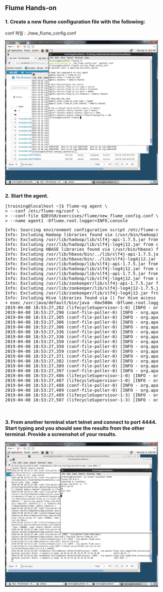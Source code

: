 ## Flume Hands-on

### 1. Create a new flume configuration file with the following:

conf 파일 : ./new_flume_config.conf

![ex_screenshot](./capture_1.JPG)

### 2. Start the agent.

<pre>
[training@localhost ~]$ flume-ng agent \
> --conf /etc/flume-ng/conf \
> --conf-file $DEVSH/exercises/flume/new_flume_config.conf \
> --name agent1 -Dflume.root.logger=INFO,console
</pre>

<pre>
Info: Sourcing environment configuration script /etc/flume-ng/conf/flume-env.sh
Info: Including Hadoop libraries found via (/usr/bin/hadoop) for HDFS access
Info: Excluding /usr/lib/hadoop/lib/slf4j-api-1.7.5.jar from classpath
Info: Excluding /usr/lib/hadoop/lib/slf4j-log4j12.jar from classpath
Info: Including HBASE libraries found via (/usr/bin/hbase) for HBASE access
Info: Excluding /usr/lib/hbase/bin/../lib/slf4j-api-1.7.5.jar from classpath
Info: Excluding /usr/lib/hbase/bin/../lib/slf4j-log4j12.jar from classpath
Info: Excluding /usr/lib/hadoop/lib/slf4j-api-1.7.5.jar from classpath
Info: Excluding /usr/lib/hadoop/lib/slf4j-log4j12.jar from classpath
Info: Excluding /usr/lib/hadoop/lib/slf4j-api-1.7.5.jar from classpath
Info: Excluding /usr/lib/hadoop/lib/slf4j-log4j12.jar from classpath
Info: Excluding /usr/lib/zookeeper/lib/slf4j-api-1.7.5.jar from classpath
Info: Excluding /usr/lib/zookeeper/lib/slf4j-log4j12-1.7.5.jar from classpath
Info: Excluding /usr/lib/zookeeper/lib/slf4j-log4j12.jar from classpath
Info: Including Hive libraries found via () for Hive access
+ exec /usr/java/default/bin/java -Xmx500m -Dflume.root.logger=INFO,console -cp '/etc/flume-ng/conf:/usr/lib/flume-ng/lib/*:/etc/hadoop/conf:/usr/lib/hadoop/lib/activation-1.1.jar:/usr/lib/hadoop/lib/apacheds-i18n-2.0.0-M15.jar:/usr/lib/hadoop/lib/apacheds-kerberos-codec-2.0.0-M15.jar:/usr/lib/hadoop/lib/api-asn1-api-1.0.0-M20.jar:/usr/lib/hadoop/lib/api-util-1.0.0-M20.jar:/usr/lib/hadoop/lib/asm-3.2.jar:/usr/lib/hadoop/lib/avro.jar:/usr/lib/hadoop/lib/aws-java-sdk-core-1.10.6.jar:/usr/lib/hadoop/lib/aws-java-sdk-kms-1.10.6.jar:/usr/lib/hadoop/lib/aws-java-sdk-s3-1.10.6.jar:/usr/lib/hadoop/lib/commons-beanutils-1.7.0.jar:/usr/lib/hadoop/lib/commons-beanutils-core-1.8.0.jar:/usr/lib/hadoop/lib/commons-cli-1.2.jar:/usr/lib/hadoop/lib/commons-codec-1.4.jar:/usr/lib/hadoop/lib/commons-collections-3.2.2.jar:/usr/lib/hadoop/lib/commons-compress-1.4.1.jar:/usr/lib/hadoop/lib/commons-configuration-1.6.jar:/usr/lib/hadoop/lib/commons-digester-1.8.jar:/usr/lib/hadoop/lib/commons-el-1.0.jar:/usr/lib/hadoop/lib/commons-httpclient-3.1.jar:/usr/lib/hadoop/lib/commons-io-2.4.jar:/usr/lib/hadoop/lib/commons-lang-2.6.jar:/usr/lib/hadoop/lib/commons-logging-1.1.3.jar:/usr/lib/hadoop/lib/commons-math3-3.1.1.jar:/usr/lib/hadoop/lib/commons-net-3.1.jar:/usr/lib/hadoop/lib/curator-client-2.7.1.jar:/usr/lib/hadoop/lib/curator-framework-2.7.1.jar:/usr/lib/hadoop/lib/curator-recipes-2.7.1.jar:/usr/lib/hadoop/lib/gson-2.2.4.jar:/usr/lib/hadoop/lib/guava-11.0.2.jar:/usr/lib/hadoop/lib/hamcrest-core-1.3.jar:/usr/lib/hadoop/lib/htrace-core4-4.0.1-incubating.jar:/usr/lib/hadoop/lib/httpclient-4.2.5.jar:/usr/lib/hadoop/lib/httpcore-4.2.5.jar:/usr/lib/hadoop/lib/hue-plugins-3.9.0-cdh5.7.0.jar:/usr/lib/hadoop/lib/jackson-core-asl-1.8.8.jar:/usr/lib/hadoop/lib/jackson-jaxrs-1.8.8.jar:/usr/lib/hadoop/lib/jackson-mapper-asl-1.8.8.jar:/usr/lib/hadoop/lib/jackson-xc-1.8.8.jar:/usr/lib/hadoop/lib/jasper-compiler-5.5.23.jar:/usr/lib/hadoop/lib/jasper-runtime-5.5.23.jar:/usr/lib/hadoop/lib/java-xmlbuilder-0.4.jar:/usr/lib/hadoop/lib/jaxb-api-2.2.2.jar:/usr/lib/hadoop/lib/jaxb-impl-2.2.3-1.jar:/usr/lib/hadoop/lib/jersey-core-1.9.jar:/usr/lib/hadoop/lib/jersey-json-1.9.jar:/usr/lib/hadoop/lib/jersey-server-1.9.jar:/usr/lib/hadoop/lib/jets3t-0.9.0.jar:/usr/lib/hadoop/lib/jettison-1.1.jar:/usr/lib/hadoop/lib/jetty-6.1.26.cloudera.4.jar:/usr/lib/hadoop/lib/jetty-util-6.1.26.cloudera.4.jar:/usr/lib/hadoop/lib/jsch-0.1.42.jar:/usr/lib/hadoop/lib/jsp-api-2.1.jar:/usr/lib/hadoop/lib/jsr305-3.0.0.jar:/usr/lib/hadoop/lib/junit-4.11.jar:/usr/lib/hadoop/lib/log4j-1.2.17.jar:/usr/lib/hadoop/lib/logredactor-1.0.3.jar:/usr/lib/hadoop/lib/mockito-all-1.8.5.jar:/usr/lib/hadoop/lib/native:/usr/lib/hadoop/lib/netty-3.6.2.Final.jar:/usr/lib/hadoop/lib/paranamer-2.3.jar:/usr/lib/hadoop/lib/protobuf-java-2.5.0.jar:/usr/lib/hadoop/lib/servlet-api-2.5.jar:/usr/lib/hadoop/lib/snappy-java-1.0.4.1.jar:/usr/lib/hadoop/lib/stax-api-1.0-2.jar:/usr/lib/hadoop/lib/xmlenc-0.52.jar:/usr/lib/hadoop/lib/xz-1.0.jar:/usr/lib/hadoop/lib/zookeeper.jar:/usr/lib/hadoop/.//bin:/usr/lib/hadoop/.//client:/usr/lib/hadoop/.//client-0.20:/usr/lib/hadoop/.//cloudera:/usr/lib/hadoop/.//etc:/usr/lib/hadoop/.//hadoop-annotations-2.6.0-cdh5.7.0.jar:/usr/lib/hadoop/.//hadoop-annotations.jar:/usr/lib/hadoop/.//hadoop-auth-2.6.0-cdh5.7.0.jar:/usr/lib/hadoop/.//hadoop-auth.jar:/usr/lib/hadoop/.//hadoop-aws-2.6.0-cdh5.7.0.jar:/usr/lib/hadoop/.//hadoop-aws.jar:/usr/lib/hadoop/.//hadoop-common-2.6.0-cdh5.7.0.jar:/usr/lib/hadoop/.//hadoop-common-2.6.0-cdh5.7.0-tests.jar:/usr/lib/hadoop/.//hadoop-common.jar:/usr/lib/hadoop/.//hadoop-common-tests.jar:/usr/lib/hadoop/.//hadoop-nfs-2.6.0-cdh5.7.0.jar:/usr/lib/hadoop/.//hadoop-nfs.jar:/usr/lib/hadoop/.//lib:/usr/lib/hadoop/.//libexec:/usr/lib/hadoop/.//LICENSE.txt:/usr/lib/hadoop/.//NOTICE.txt:/usr/lib/hadoop/.//parquet-avro.jar:/usr/lib/hadoop/.//parquet-cascading.jar:/usr/lib/hadoop/.//parquet-column.jar:/usr/lib/hadoop/.//parquet-common.jar:/usr/lib/hadoop/.//parquet-encoding.jar:/usr/lib/hadoop/.//parquet-format.jar:/usr/lib/hadoop/.//parquet-format-javadoc.jar:/usr/lib/hadoop/.//parquet-format-sources.jar:/usr/lib/hadoop/.//parquet-generator.jar:/usr/lib/hadoop/.//parquet-hadoop-bundle.jar:/usr/lib/hadoop/.//parquet-hadoop.jar:/usr/lib/hadoop/.//parquet-jackson.jar:/usr/lib/hadoop/.//parquet-pig-bundle.jar:/usr/lib/hadoop/.//parquet-pig.jar:/usr/lib/hadoop/.//parquet-protobuf.jar:/usr/lib/hadoop/.//parquet-scala_2.10.jar:/usr/lib/hadoop/.//parquet-scrooge_2.10.jar:/usr/lib/hadoop/.//parquet-test-hadoop2.jar:/usr/lib/hadoop/.//parquet-thrift.jar:/usr/lib/hadoop/.//parquet-tools.jar:/usr/lib/hadoop/.//sbin:/usr/lib/hadoop-hdfs/./:/usr/lib/hadoop-hdfs/lib/asm-3.2.jar:/usr/lib/hadoop-hdfs/lib/commons-cli-1.2.jar:/usr/lib/hadoop-hdfs/lib/commons-codec-1.4.jar:/usr/lib/hadoop-hdfs/lib/commons-daemon-1.0.13.jar:/usr/lib/hadoop-hdfs/lib/commons-el-1.0.jar:/usr/lib/hadoop-hdfs/lib/commons-io-2.4.jar:/usr/lib/hadoop-hdfs/lib/commons-lang-2.6.jar:/usr/lib/hadoop-hdfs/lib/commons-logging-1.1.3.jar:/usr/lib/hadoop-hdfs/lib/guava-11.0.2.jar:/usr/lib/hadoop-hdfs/lib/htrace-core4-4.0.1-incubating.jar:/usr/lib/hadoop-hdfs/lib/jackson-core-asl-1.8.8.jar:/usr/lib/hadoop-hdfs/lib/jackson-mapper-asl-1.8.8.jar:/usr/lib/hadoop-hdfs/lib/jasper-runtime-5.5.23.jar:/usr/lib/hadoop-hdfs/lib/jersey-core-1.9.jar:/usr/lib/hadoop-hdfs/lib/jersey-server-1.9.jar:/usr/lib/hadoop-hdfs/lib/jetty-6.1.26.cloudera.4.jar:/usr/lib/hadoop-hdfs/lib/jetty-util-6.1.26.cloudera.4.jar:/usr/lib/hadoop-hdfs/lib/jsp-api-2.1.jar:/usr/lib/hadoop-hdfs/lib/jsr305-3.0.0.jar:/usr/lib/hadoop-hdfs/lib/leveldbjni-all-1.8.jar:/usr/lib/hadoop-hdfs/lib/log4j-1.2.17.jar:/usr/lib/hadoop-hdfs/lib/netty-3.6.2.Final.jar:/usr/lib/hadoop-hdfs/lib/protobuf-java-2.5.0.jar:/usr/lib/hadoop-hdfs/lib/servlet-api-2.5.jar:/usr/lib/hadoop-hdfs/lib/xercesImpl-2.9.1.jar:/usr/lib/hadoop-hdfs/lib/xml-apis-1.3.04.jar:/usr/lib/hadoop-hdfs/lib/xmlenc-0.52.jar:/usr/lib/hadoop-hdfs/.//bin:/usr/lib/hadoop-hdfs/.//cloudera:/usr/lib/hadoop-hdfs/.//hadoop-hdfs-2.6.0-cdh5.7.0.jar:/usr/lib/hadoop-hdfs/.//hadoop-hdfs-2.6.0-cdh5.7.0-tests.jar:/usr/lib/hadoop-hdfs/.//hadoop-hdfs.jar:/usr/lib/hadoop-hdfs/.//hadoop-hdfs-nfs-2.6.0-cdh5.7.0.jar:/usr/lib/hadoop-hdfs/.//hadoop-hdfs-nfs.jar:/usr/lib/hadoop-hdfs/.//hadoop-hdfs-tests.jar:/usr/lib/hadoop-hdfs/.//lib:/usr/lib/hadoop-hdfs/.//LICENSE.txt:/usr/lib/hadoop-hdfs/.//NOTICE.txt:/usr/lib/hadoop-hdfs/.//sbin:/usr/lib/hadoop-hdfs/.//webapps:/usr/lib/hadoop-yarn/lib/activation-1.1.jar:/usr/lib/hadoop-yarn/lib/aopalliance-1.0.jar:/usr/lib/hadoop-yarn/lib/asm-3.2.jar:/usr/lib/hadoop-yarn/lib/commons-cli-1.2.jar:/usr/lib/hadoop-yarn/lib/commons-codec-1.4.jar:/usr/lib/hadoop-yarn/lib/commons-collections-3.2.2.jar:/usr/lib/hadoop-yarn/lib/commons-compress-1.4.1.jar:/usr/lib/hadoop-yarn/lib/commons-httpclient-3.1.jar:/usr/lib/hadoop-yarn/lib/commons-io-2.4.jar:/usr/lib/hadoop-yarn/lib/commons-lang-2.6.jar:/usr/lib/hadoop-yarn/lib/commons-logging-1.1.3.jar:/usr/lib/hadoop-yarn/lib/guava-11.0.2.jar:/usr/lib/hadoop-yarn/lib/guice-3.0.jar:/usr/lib/hadoop-yarn/lib/guice-servlet-3.0.jar:/usr/lib/hadoop-yarn/lib/jackson-core-asl-1.8.8.jar:/usr/lib/hadoop-yarn/lib/jackson-jaxrs-1.8.8.jar:/usr/lib/hadoop-yarn/lib/jackson-mapper-asl-1.8.8.jar:/usr/lib/hadoop-yarn/lib/jackson-xc-1.8.8.jar:/usr/lib/hadoop-yarn/lib/javax.inject-1.jar:/usr/lib/hadoop-yarn/lib/jaxb-api-2.2.2.jar:/usr/lib/hadoop-yarn/lib/jaxb-impl-2.2.3-1.jar:/usr/lib/hadoop-yarn/lib/jersey-client-1.9.jar:/usr/lib/hadoop-yarn/lib/jersey-core-1.9.jar:/usr/lib/hadoop-yarn/lib/jersey-guice-1.9.jar:/usr/lib/hadoop-yarn/lib/jersey-json-1.9.jar:/usr/lib/hadoop-yarn/lib/jersey-server-1.9.jar:/usr/lib/hadoop-yarn/lib/jettison-1.1.jar:/usr/lib/hadoop-yarn/lib/jetty-6.1.26.cloudera.4.jar:/usr/lib/hadoop-yarn/lib/jetty-util-6.1.26.cloudera.4.jar:/usr/lib/hadoop-yarn/lib/jline-2.11.jar:/usr/lib/hadoop-yarn/lib/jsr305-3.0.0.jar:/usr/lib/hadoop-yarn/lib/leveldbjni-all-1.8.jar:/usr/lib/hadoop-yarn/lib/log4j-1.2.17.jar:/usr/lib/hadoop-yarn/lib/protobuf-java-2.5.0.jar:/usr/lib/hadoop-yarn/lib/servlet-api-2.5.jar:/usr/lib/hadoop-yarn/lib/spark-1.6.0-cdh5.7.0-yarn-shuffle.jar:/usr/lib/hadoop-yarn/lib/spark-yarn-shuffle.jar:/usr/lib/hadoop-yarn/lib/stax-api-1.0-2.jar:/usr/lib/hadoop-yarn/lib/xz-1.0.jar:/usr/lib/hadoop-yarn/lib/zookeeper.jar:/usr/lib/hadoop-yarn/.//bin:/usr/lib/hadoop-yarn/.//cloudera:/usr/lib/hadoop-yarn/.//etc:/usr/lib/hadoop-yarn/.//hadoop-yarn-api-2.6.0-cdh5.7.0.jar:/usr/lib/hadoop-yarn/.//hadoop-yarn-api.jar:/usr/lib/hadoop-yarn/.//hadoop-yarn-applications-distributedshell-2.6.0-cdh5.7.0.jar:/usr/lib/hadoop-yarn/.//hadoop-yarn-applications-distributedshell.jar:/usr/lib/hadoop-yarn/.//hadoop-yarn-applications-unmanaged-am-launcher-2.6.0-cdh5.7.0.jar:/usr/lib/hadoop-yarn/.//hadoop-yarn-applications-unmanaged-am-launcher.jar:/usr/lib/hadoop-yarn/.//hadoop-yarn-client-2.6.0-cdh5.7.0.jar:/usr/lib/hadoop-yarn/.//hadoop-yarn-client.jar:/usr/lib/hadoop-yarn/.//hadoop-yarn-common-2.6.0-cdh5.7.0.jar:/usr/lib/hadoop-yarn/.//hadoop-yarn-common.jar:/usr/lib/hadoop-yarn/.//hadoop-yarn-registry-2.6.0-cdh5.7.0.jar:/usr/lib/hadoop-yarn/.//hadoop-yarn-registry.jar:/usr/lib/hadoop-yarn/.//hadoop-yarn-server-applicationhistoryservice-2.6.0-cdh5.7.0.jar:/usr/lib/hadoop-yarn/.//hadoop-yarn-server-applicationhistoryservice.jar:/usr/lib/hadoop-yarn/.//hadoop-yarn-server-common-2.6.0-cdh5.7.0.jar:/usr/lib/hadoop-yarn/.//hadoop-yarn-server-common.jar:/usr/lib/hadoop-yarn/.//hadoop-yarn-server-nodemanager-2.6.0-cdh5.7.0.jar:/usr/lib/hadoop-yarn/.//hadoop-yarn-server-nodemanager.jar:/usr/lib/hadoop-yarn/.//hadoop-yarn-server-resourcemanager-2.6.0-cdh5.7.0.jar:/usr/lib/hadoop-yarn/.//hadoop-yarn-server-resourcemanager.jar:/usr/lib/hadoop-yarn/.//hadoop-yarn-server-tests-2.6.0-cdh5.7.0.jar:/usr/lib/hadoop-yarn/.//hadoop-yarn-server-tests.jar:/usr/lib/hadoop-yarn/.//hadoop-yarn-server-web-proxy-2.6.0-cdh5.7.0.jar:/usr/lib/hadoop-yarn/.//hadoop-yarn-server-web-proxy.jar:/usr/lib/hadoop-yarn/.//lib:/usr/lib/hadoop-yarn/.//LICENSE.txt:/usr/lib/hadoop-yarn/.//NOTICE.txt:/usr/lib/hadoop-yarn/.//sbin:/usr/lib/hadoop-mapreduce/lib/aopalliance-1.0.jar:/usr/lib/hadoop-mapreduce/lib/asm-3.2.jar:/usr/lib/hadoop-mapreduce/lib/avro.jar:/usr/lib/hadoop-mapreduce/lib/commons-compress-1.4.1.jar:/usr/lib/hadoop-mapreduce/lib/commons-io-2.4.jar:/usr/lib/hadoop-mapreduce/lib/guice-3.0.jar:/usr/lib/hadoop-mapreduce/lib/guice-servlet-3.0.jar:/usr/lib/hadoop-mapreduce/lib/hamcrest-core-1.3.jar:/usr/lib/hadoop-mapreduce/lib/jackson-core-asl-1.8.8.jar:/usr/lib/hadoop-mapreduce/lib/jackson-mapper-asl-1.8.8.jar:/usr/lib/hadoop-mapreduce/lib/javax.inject-1.jar:/usr/lib/hadoop-mapreduce/lib/jersey-core-1.9.jar:/usr/lib/hadoop-mapreduce/lib/jersey-guice-1.9.jar:/usr/lib/hadoop-mapreduce/lib/jersey-server-1.9.jar:/usr/lib/hadoop-mapreduce/lib/junit-4.11.jar:/usr/lib/hadoop-mapreduce/lib/leveldbjni-all-1.8.jar:/usr/lib/hadoop-mapreduce/lib/log4j-1.2.17.jar:/usr/lib/hadoop-mapreduce/lib/netty-3.6.2.Final.jar:/usr/lib/hadoop-mapreduce/lib/paranamer-2.3.jar:/usr/lib/hadoop-mapreduce/lib/protobuf-java-2.5.0.jar:/usr/lib/hadoop-mapreduce/lib/snappy-java-1.0.4.1.jar:/usr/lib/hadoop-mapreduce/lib/xz-1.0.jar:/usr/lib/hadoop-mapreduce/.//activation-1.1.jar:/usr/lib/hadoop-mapreduce/.//apacheds-i18n-2.0.0-M15.jar:/usr/lib/hadoop-mapreduce/.//apacheds-kerberos-codec-2.0.0-M15.jar:/usr/lib/hadoop-mapreduce/.//api-asn1-api-1.0.0-M20.jar:/usr/lib/hadoop-mapreduce/.//api-util-1.0.0-M20.jar:/usr/lib/hadoop-mapreduce/.//asm-3.2.jar:/usr/lib/hadoop-mapreduce/.//avro.jar:/usr/lib/hadoop-mapreduce/.//bin:/usr/lib/hadoop-mapreduce/.//cloudera:/usr/lib/hadoop-mapreduce/.//commons-beanutils-1.7.0.jar:/usr/lib/hadoop-mapreduce/.//commons-beanutils-core-1.8.0.jar:/usr/lib/hadoop-mapreduce/.//commons-cli-1.2.jar:/usr/lib/hadoop-mapreduce/.//commons-codec-1.4.jar:/usr/lib/hadoop-mapreduce/.//commons-collections-3.2.2.jar:/usr/lib/hadoop-mapreduce/.//commons-compress-1.4.1.jar:/usr/lib/hadoop-mapreduce/.//commons-configuration-1.6.jar:/usr/lib/hadoop-mapreduce/.//commons-digester-1.8.jar:/usr/lib/hadoop-mapreduce/.//commons-el-1.0.jar:/usr/lib/hadoop-mapreduce/.//commons-httpclient-3.1.jar:/usr/lib/hadoop-mapreduce/.//commons-io-2.4.jar:/usr/lib/hadoop-mapreduce/.//commons-lang-2.6.jar:/usr/lib/hadoop-mapreduce/.//commons-logging-1.1.3.jar:/usr/lib/hadoop-mapreduce/.//commons-math3-3.1.1.jar:/usr/lib/hadoop-mapreduce/.//commons-net-3.1.jar:/usr/lib/hadoop-mapreduce/.//curator-client-2.7.1.jar:/usr/lib/hadoop-mapreduce/.//curator-framework-2.7.1.jar:/usr/lib/hadoop-mapreduce/.//curator-recipes-2.7.1.jar:/usr/lib/hadoop-mapreduce/.//gson-2.2.4.jar:/usr/lib/hadoop-mapreduce/.//guava-11.0.2.jar:/usr/lib/hadoop-mapreduce/.//hadoop-ant-2.6.0-cdh5.7.0.jar:/usr/lib/hadoop-mapreduce/.//hadoop-ant.jar:/usr/lib/hadoop-mapreduce/.//hadoop-archive-logs-2.6.0-cdh5.7.0.jar:/usr/lib/hadoop-mapreduce/.//hadoop-archive-logs.jar:/usr/lib/hadoop-mapreduce/.//hadoop-archives-2.6.0-cdh5.7.0.jar:/usr/lib/hadoop-mapreduce/.//hadoop-archives.jar:/usr/lib/hadoop-mapreduce/.//hadoop-auth-2.6.0-cdh5.7.0.jar:/usr/lib/hadoop-mapreduce/.//hadoop-auth.jar:/usr/lib/hadoop-mapreduce/.//hadoop-azure-2.6.0-cdh5.7.0.jar:/usr/lib/hadoop-mapreduce/.//hadoop-azure.jar:/usr/lib/hadoop-mapreduce/.//hadoop-datajoin-2.6.0-cdh5.7.0.jar:/usr/lib/hadoop-mapreduce/.//hadoop-datajoin.jar:/usr/lib/hadoop-mapreduce/.//hadoop-distcp-2.6.0-cdh5.7.0.jar:/usr/lib/hadoop-mapreduce/.//hadoop-distcp.jar:/usr/lib/hadoop-mapreduce/.//hadoop-extras-2.6.0-cdh5.7.0.jar:/usr/lib/hadoop-mapreduce/.//hadoop-extras.jar:/usr/lib/hadoop-mapreduce/.//hadoop-gridmix-2.6.0-cdh5.7.0.jar:/usr/lib/hadoop-mapreduce/.//hadoop-gridmix.jar:/usr/lib/hadoop-mapreduce/.//hadoop-mapreduce-client-app-2.6.0-cdh5.7.0.jar:/usr/lib/hadoop-mapreduce/.//hadoop-mapreduce-client-app.jar:/usr/lib/hadoop-mapreduce/.//hadoop-mapreduce-client-common-2.6.0-cdh5.7.0.jar:/usr/lib/hadoop-mapreduce/.//hadoop-mapreduce-client-common.jar:/usr/lib/hadoop-mapreduce/.//hadoop-mapreduce-client-core-2.6.0-cdh5.7.0.jar:/usr/lib/hadoop-mapreduce/.//hadoop-mapreduce-client-core.jar:/usr/lib/hadoop-mapreduce/.//hadoop-mapreduce-client-hs-2.6.0-cdh5.7.0.jar:/usr/lib/hadoop-mapreduce/.//hadoop-mapreduce-client-hs.jar:/usr/lib/hadoop-mapreduce/.//hadoop-mapreduce-client-hs-plugins-2.6.0-cdh5.7.0.jar:/usr/lib/hadoop-mapreduce/.//hadoop-mapreduce-client-hs-plugins.jar:/usr/lib/hadoop-mapreduce/.//hadoop-mapreduce-client-jobclient-2.6.0-cdh5.7.0.jar:/usr/lib/hadoop-mapreduce/.//hadoop-mapreduce-client-jobclient-2.6.0-cdh5.7.0-tests.jar:/usr/lib/hadoop-mapreduce/.//hadoop-mapreduce-client-jobclient.jar:/usr/lib/hadoop-mapreduce/.//hadoop-mapreduce-client-jobclient-tests.jar:/usr/lib/hadoop-mapreduce/.//hadoop-mapreduce-client-nativetask-2.6.0-cdh5.7.0.jar:/usr/lib/hadoop-mapreduce/.//hadoop-mapreduce-client-nativetask.jar:/usr/lib/hadoop-mapreduce/.//hadoop-mapreduce-client-shuffle-2.6.0-cdh5.7.0.jar:/usr/lib/hadoop-mapreduce/.//hadoop-mapreduce-client-shuffle.jar:/usr/lib/hadoop-mapreduce/.//hadoop-mapreduce-examples-2.6.0-cdh5.7.0.jar:/usr/lib/hadoop-mapreduce/.//hadoop-mapreduce-examples.jar:/usr/lib/hadoop-mapreduce/.//hadoop-openstack-2.6.0-cdh5.7.0.jar:/usr/lib/hadoop-mapreduce/.//hadoop-openstack.jar:/usr/lib/hadoop-mapreduce/.//hadoop-rumen-2.6.0-cdh5.7.0.jar:/usr/lib/hadoop-mapreduce/.//hadoop-rumen.jar:/usr/lib/hadoop-mapreduce/.//hadoop-sls-2.6.0-cdh5.7.0.jar:/usr/lib/hadoop-mapreduce/.//hadoop-sls.jar:/usr/lib/hadoop-mapreduce/.//hadoop-streaming-2.6.0-cdh5.7.0.jar:/usr/lib/hadoop-mapreduce/.//hadoop-streaming.jar:/usr/lib/hadoop-mapreduce/.//hamcrest-core-1.3.jar:/usr/lib/hadoop-mapreduce/.//htrace-core4-4.0.1-incubating.jar:/usr/lib/hadoop-mapreduce/.//httpclient-4.2.5.jar:/usr/lib/hadoop-mapreduce/.//httpcore-4.2.5.jar:/usr/lib/hadoop-mapreduce/.//jackson-annotations-2.2.3.jar:/usr/lib/hadoop-mapreduce/.//jackson-core-2.2.3.jar:/usr/lib/hadoop-mapreduce/.//jackson-core-asl-1.8.8.jar:/usr/lib/hadoop-mapreduce/.//jackson-databind-2.2.3.jar:/usr/lib/hadoop-mapreduce/.//jackson-jaxrs-1.8.8.jar:/usr/lib/hadoop-mapreduce/.//jackson-mapper-asl-1.8.8.jar:/usr/lib/hadoop-mapreduce/.//jackson-xc-1.8.8.jar:/usr/lib/hadoop-mapreduce/.//jasper-compiler-5.5.23.jar:/usr/lib/hadoop-mapreduce/.//jasper-runtime-5.5.23.jar:/usr/lib/hadoop-mapreduce/.//java-xmlbuilder-0.4.jar:/usr/lib/hadoop-mapreduce/.//jaxb-api-2.2.2.jar:/usr/lib/hadoop-mapreduce/.//jaxb-impl-2.2.3-1.jar:/usr/lib/hadoop-mapreduce/.//jersey-core-1.9.jar:/usr/lib/hadoop-mapreduce/.//jersey-json-1.9.jar:/usr/lib/hadoop-mapreduce/.//jersey-server-1.9.jar:/usr/lib/hadoop-mapreduce/.//jets3t-0.9.0.jar:/usr/lib/hadoop-mapreduce/.//jettison-1.1.jar:/usr/lib/hadoop-mapreduce/.//jetty-6.1.26.cloudera.4.jar:/usr/lib/hadoop-mapreduce/.//jetty-util-6.1.26.cloudera.4.jar:/usr/lib/hadoop-mapreduce/.//jsch-0.1.42.jar:/usr/lib/hadoop-mapreduce/.//jsp-api-2.1.jar:/usr/lib/hadoop-mapreduce/.//jsr305-3.0.0.jar:/usr/lib/hadoop-mapreduce/.//junit-4.11.jar:/usr/lib/hadoop-mapreduce/.//lib:/usr/lib/hadoop-mapreduce/.//LICENSE.txt:/usr/lib/hadoop-mapreduce/.//log4j-1.2.17.jar:/usr/lib/hadoop-mapreduce/.//logs:/usr/lib/hadoop-mapreduce/.//metrics-core-3.0.2.jar:/usr/lib/hadoop-mapreduce/.//microsoft-windowsazure-storage-sdk-0.6.0.jar:/usr/lib/hadoop-mapreduce/.//mockito-all-1.8.5.jar:/usr/lib/hadoop-mapreduce/.//NOTICE.txt:/usr/lib/hadoop-mapreduce/.//paranamer-2.3.jar:/usr/lib/hadoop-mapreduce/.//protobuf-java-2.5.0.jar:/usr/lib/hadoop-mapreduce/.//sbin:/usr/lib/hadoop-mapreduce/.//servlet-api-2.5.jar:/usr/lib/hadoop-mapreduce/.//snappy-java-1.0.4.1.jar:/usr/lib/hadoop-mapreduce/.//stax-api-1.0-2.jar:/usr/lib/hadoop-mapreduce/.//xmlenc-0.52.jar:/usr/lib/hadoop-mapreduce/.//xz-1.0.jar:/usr/lib/hadoop-mapreduce/.//zookeeper.jar:/usr/lib/hbase/bin/../conf:/usr/java/default/lib/tools.jar:/usr/lib/hbase/bin/..:/usr/lib/hbase/bin/../lib/activation-1.1.jar:/usr/lib/hbase/bin/../lib/antisamy-1.4.3.jar:/usr/lib/hbase/bin/../lib/apacheds-i18n-2.0.0-M15.jar:/usr/lib/hbase/bin/../lib/apacheds-kerberos-codec-2.0.0-M15.jar:/usr/lib/hbase/bin/../lib/api-asn1-api-1.0.0-M20.jar:/usr/lib/hbase/bin/../lib/api-util-1.0.0-M20.jar:/usr/lib/hbase/bin/../lib/asm-3.2.jar:/usr/lib/hbase/bin/../lib/avro.jar:/usr/lib/hbase/bin/../lib/aws-java-sdk-core-1.10.6.jar:/usr/lib/hbase/bin/../lib/aws-java-sdk-kms-1.10.6.jar:/usr/lib/hbase/bin/../lib/aws-java-sdk-s3-1.10.6.jar:/usr/lib/hbase/bin/../lib/batik-css-1.7.jar:/usr/lib/hbase/bin/../lib/batik-ext-1.7.jar:/usr/lib/hbase/bin/../lib/batik-util-1.7.jar:/usr/lib/hbase/bin/../lib/bsh-core-2.0b4.jar:/usr/lib/hbase/bin/../lib/commons-beanutils-1.7.0.jar:/usr/lib/hbase/bin/../lib/commons-beanutils-core-1.7.0.jar:/usr/lib/hbase/bin/../lib/commons-cli-1.2.jar:/usr/lib/hbase/bin/../lib/commons-codec-1.9.jar:/usr/lib/hbase/bin/../lib/commons-collections-3.2.2.jar:/usr/lib/hbase/bin/../lib/commons-compress-1.4.1.jar:/usr/lib/hbase/bin/../lib/commons-configuration-1.6.jar:/usr/lib/hbase/bin/../lib/commons-daemon-1.0.3.jar:/usr/lib/hbase/bin/../lib/commons-digester-1.8.jar:/usr/lib/hbase/bin/../lib/commons-el-1.0.jar:/usr/lib/hbase/bin/../lib/commons-fileupload-1.2.jar:/usr/lib/hbase/bin/../lib/commons-httpclient-3.1.jar:/usr/lib/hbase/bin/../lib/commons-io-2.4.jar:/usr/lib/hbase/bin/../lib/commons-lang-2.6.jar:/usr/lib/hbase/bin/../lib/commons-logging-1.2.jar:/usr/lib/hbase/bin/../lib/commons-math-2.1.jar:/usr/lib/hbase/bin/../lib/commons-math3-3.1.1.jar:/usr/lib/hbase/bin/../lib/commons-net-3.1.jar:/usr/lib/hbase/bin/../lib/core-3.1.1.jar:/usr/lib/hbase/bin/../lib/curator-client-2.7.1.jar:/usr/lib/hbase/bin/../lib/curator-framework-2.7.1.jar:/usr/lib/hbase/bin/../lib/curator-recipes-2.7.1.jar:/usr/lib/hbase/bin/../lib/disruptor-3.3.0.jar:/usr/lib/hbase/bin/../lib/esapi-2.1.0.jar:/usr/lib/hbase/bin/../lib/findbugs-annotations-1.3.9-1.jar:/usr/lib/hbase/bin/../lib/gson-2.2.4.jar:/usr/lib/hbase/bin/../lib/guava-12.0.1.jar:/usr/lib/hbase/bin/../lib/hamcrest-core-1.3.jar:/usr/lib/hbase/bin/../lib/hbase-annotations-1.2.0-cdh5.7.0.jar:/usr/lib/hbase/bin/../lib/hbase-annotations-1.2.0-cdh5.7.0-tests.jar:/usr/lib/hbase/bin/../lib/hbase-client-1.2.0-cdh5.7.0.jar:/usr/lib/hbase/bin/../lib/hbase-common-1.2.0-cdh5.7.0.jar:/usr/lib/hbase/bin/../lib/hbase-common-1.2.0-cdh5.7.0-tests.jar:/usr/lib/hbase/bin/../lib/hbase-examples-1.2.0-cdh5.7.0.jar:/usr/lib/hbase/bin/../lib/hbase-external-blockcache-1.2.0-cdh5.7.0.jar:/usr/lib/hbase/bin/../lib/hbase-hadoop2-compat-1.2.0-cdh5.7.0.jar:/usr/lib/hbase/bin/../lib/hbase-hadoop2-compat-1.2.0-cdh5.7.0-tests.jar:/usr/lib/hbase/bin/../lib/hbase-hadoop-compat-1.2.0-cdh5.7.0.jar:/usr/lib/hbase/bin/../lib/hbase-hadoop-compat-1.2.0-cdh5.7.0-tests.jar:/usr/lib/hbase/bin/../lib/hbase-it-1.2.0-cdh5.7.0.jar:/usr/lib/hbase/bin/../lib/hbase-it-1.2.0-cdh5.7.0-tests.jar:/usr/lib/hbase/bin/../lib/hbase-prefix-tree-1.2.0-cdh5.7.0.jar:/usr/lib/hbase/bin/../lib/hbase-procedure-1.2.0-cdh5.7.0.jar:/usr/lib/hbase/bin/../lib/hbase-protocol-1.2.0-cdh5.7.0.jar:/usr/lib/hbase/bin/../lib/hbase-resource-bundle-1.2.0-cdh5.7.0.jar:/usr/lib/hbase/bin/../lib/hbase-rest-1.2.0-cdh5.7.0.jar:/usr/lib/hbase/bin/../lib/hbase-server-1.2.0-cdh5.7.0.jar:/usr/lib/hbase/bin/../lib/hbase-server-1.2.0-cdh5.7.0-tests.jar:/usr/lib/hbase/bin/../lib/hbase-shell-1.2.0-cdh5.7.0.jar:/usr/lib/hbase/bin/../lib/hbase-spark-1.2.0-cdh5.7.0.jar:/usr/lib/hbase/bin/../lib/hbase-thrift-1.2.0-cdh5.7.0.jar:/usr/lib/hbase/bin/../lib/high-scale-lib-1.1.1.jar:/usr/lib/hbase/bin/../lib/hsqldb-1.8.0.10.jar:/usr/lib/hbase/bin/../lib/htrace-core-3.2.0-incubating.jar:/usr/lib/hbase/bin/../lib/htrace-core4-4.0.1-incubating.jar:/usr/lib/hbase/bin/../lib/htrace-core.jar:/usr/lib/hbase/bin/../lib/httpclient-4.2.5.jar:/usr/lib/hbase/bin/../lib/httpcore-4.2.5.jar:/usr/lib/hbase/bin/../lib/jackson-annotations-2.2.3.jar:/usr/lib/hbase/bin/../lib/jackson-core-2.2.3.jar:/usr/lib/hbase/bin/../lib/jackson-core-asl-1.8.8.jar:/usr/lib/hbase/bin/../lib/jackson-databind-2.2.3.jar:/usr/lib/hbase/bin/../lib/jackson-jaxrs-1.8.8.jar:/usr/lib/hbase/bin/../lib/jackson-mapper-asl-1.8.8.jar:/usr/lib/hbase/bin/../lib/jackson-xc-1.8.8.jar:/usr/lib/hbase/bin/../lib/jamon-runtime-2.4.1.jar:/usr/lib/hbase/bin/../lib/jasper-compiler-5.5.23.jar:/usr/lib/hbase/bin/../lib/jasper-runtime-5.5.23.jar:/usr/lib/hbase/bin/../lib/java-xmlbuilder-0.4.jar:/usr/lib/hbase/bin/../lib/jaxb-api-2.1.jar:/usr/lib/hbase/bin/../lib/jaxb-impl-2.2.3-1.jar:/usr/lib/hbase/bin/../lib/jcodings-1.0.8.jar:/usr/lib/hbase/bin/../lib/jersey-client-1.9.jar:/usr/lib/hbase/bin/../lib/jersey-core-1.9.jar:/usr/lib/hbase/bin/../lib/jersey-json-1.9.jar:/usr/lib/hbase/bin/../lib/jersey-server-1.9.jar:/usr/lib/hbase/bin/../lib/jets3t-0.9.0.jar:/usr/lib/hbase/bin/../lib/jettison-1.3.3.jar:/usr/lib/hbase/bin/../lib/jetty-6.1.26.cloudera.4.jar:/usr/lib/hbase/bin/../lib/jetty-sslengine-6.1.26.cloudera.4.jar:/usr/lib/hbase/bin/../lib/jetty-util-6.1.26.cloudera.4.jar:/usr/lib/hbase/bin/../lib/joni-2.1.2.jar:/usr/lib/hbase/bin/../lib/jruby-cloudera-1.0.0.jar:/usr/lib/hbase/bin/../lib/jsch-0.1.42.jar:/usr/lib/hbase/bin/../lib/jsp-2.1-6.1.14.jar:/usr/lib/hbase/bin/../lib/jsp-api-2.1-6.1.14.jar:/usr/lib/hbase/bin/../lib/jsp-api-2.1.jar:/usr/lib/hbase/bin/../lib/jsr305-1.3.9.jar:/usr/lib/hbase/bin/../lib/junit-4.12.jar:/usr/lib/hbase/bin/../lib/leveldbjni-all-1.8.jar:/usr/lib/hbase/bin/../lib/libthrift-0.9.3.jar:/usr/lib/hbase/bin/../lib/log4j-1.2.17.jar:/usr/lib/hbase/bin/../lib/metrics-core-2.2.0.jar:/usr/lib/hbase/bin/../lib/nekohtml-1.9.12.jar:/usr/lib/hbase/bin/../lib/netty-all-4.0.23.Final.jar:/usr/lib/hbase/bin/../lib/paranamer-2.3.jar:/usr/lib/hbase/bin/../lib/protobuf-java-2.5.0.jar:/usr/lib/hbase/bin/../lib/servlet-api-2.5-6.1.14.jar:/usr/lib/hbase/bin/../lib/servlet-api-2.5.jar:/usr/lib/hbase/bin/../lib/snappy-java-1.0.4.1.jar:/usr/lib/hbase/bin/../lib/spymemcached-2.11.6.jar:/usr/lib/hbase/bin/../lib/xalan-2.7.0.jar:/usr/lib/hbase/bin/../lib/xercesImpl-2.9.1.jar:/usr/lib/hbase/bin/../lib/xml-apis-1.3.03.jar:/usr/lib/hbase/bin/../lib/xml-apis-ext-1.3.04.jar:/usr/lib/hbase/bin/../lib/xmlenc-0.52.jar:/usr/lib/hbase/bin/../lib/xom-1.2.5.jar:/usr/lib/hbase/bin/../lib/xz-1.0.jar:/usr/lib/hbase/bin/../lib/zookeeper.jar:/etc/hadoop/conf:/usr/lib/hadoop/lib/activation-1.1.jar:/usr/lib/hadoop/lib/apacheds-i18n-2.0.0-M15.jar:/usr/lib/hadoop/lib/apacheds-kerberos-codec-2.0.0-M15.jar:/usr/lib/hadoop/lib/api-asn1-api-1.0.0-M20.jar:/usr/lib/hadoop/lib/api-util-1.0.0-M20.jar:/usr/lib/hadoop/lib/asm-3.2.jar:/usr/lib/hadoop/lib/avro.jar:/usr/lib/hadoop/lib/aws-java-sdk-core-1.10.6.jar:/usr/lib/hadoop/lib/aws-java-sdk-kms-1.10.6.jar:/usr/lib/hadoop/lib/aws-java-sdk-s3-1.10.6.jar:/usr/lib/hadoop/lib/commons-beanutils-1.7.0.jar:/usr/lib/hadoop/lib/commons-beanutils-core-1.8.0.jar:/usr/lib/hadoop/lib/commons-cli-1.2.jar:/usr/lib/hadoop/lib/commons-codec-1.4.jar:/usr/lib/hadoop/lib/commons-collections-3.2.2.jar:/usr/lib/hadoop/lib/commons-compress-1.4.1.jar:/usr/lib/hadoop/lib/commons-configuration-1.6.jar:/usr/lib/hadoop/lib/commons-digester-1.8.jar:/usr/lib/hadoop/lib/commons-el-1.0.jar:/usr/lib/hadoop/lib/commons-httpclient-3.1.jar:/usr/lib/hadoop/lib/commons-io-2.4.jar:/usr/lib/hadoop/lib/commons-lang-2.6.jar:/usr/lib/hadoop/lib/commons-logging-1.1.3.jar:/usr/lib/hadoop/lib/commons-math3-3.1.1.jar:/usr/lib/hadoop/lib/commons-net-3.1.jar:/usr/lib/hadoop/lib/curator-client-2.7.1.jar:/usr/lib/hadoop/lib/curator-framework-2.7.1.jar:/usr/lib/hadoop/lib/curator-recipes-2.7.1.jar:/usr/lib/hadoop/lib/gson-2.2.4.jar:/usr/lib/hadoop/lib/guava-11.0.2.jar:/usr/lib/hadoop/lib/hamcrest-core-1.3.jar:/usr/lib/hadoop/lib/htrace-core4-4.0.1-incubating.jar:/usr/lib/hadoop/lib/httpclient-4.2.5.jar:/usr/lib/hadoop/lib/httpcore-4.2.5.jar:/usr/lib/hadoop/lib/hue-plugins-3.9.0-cdh5.7.0.jar:/usr/lib/hadoop/lib/jackson-core-asl-1.8.8.jar:/usr/lib/hadoop/lib/jackson-jaxrs-1.8.8.jar:/usr/lib/hadoop/lib/jackson-mapper-asl-1.8.8.jar:/usr/lib/hadoop/lib/jackson-xc-1.8.8.jar:/usr/lib/hadoop/lib/jasper-compiler-5.5.23.jar:/usr/lib/hadoop/lib/jasper-runtime-5.5.23.jar:/usr/lib/hadoop/lib/java-xmlbuilder-0.4.jar:/usr/lib/hadoop/lib/jaxb-api-2.2.2.jar:/usr/lib/hadoop/lib/jaxb-impl-2.2.3-1.jar:/usr/lib/hadoop/lib/jersey-core-1.9.jar:/usr/lib/hadoop/lib/jersey-json-1.9.jar:/usr/lib/hadoop/lib/jersey-server-1.9.jar:/usr/lib/hadoop/lib/jets3t-0.9.0.jar:/usr/lib/hadoop/lib/jettison-1.1.jar:/usr/lib/hadoop/lib/jetty-6.1.26.cloudera.4.jar:/usr/lib/hadoop/lib/jetty-util-6.1.26.cloudera.4.jar:/usr/lib/hadoop/lib/jsch-0.1.42.jar:/usr/lib/hadoop/lib/jsp-api-2.1.jar:/usr/lib/hadoop/lib/jsr305-3.0.0.jar:/usr/lib/hadoop/lib/junit-4.11.jar:/usr/lib/hadoop/lib/log4j-1.2.17.jar:/usr/lib/hadoop/lib/logredactor-1.0.3.jar:/usr/lib/hadoop/lib/mockito-all-1.8.5.jar:/usr/lib/hadoop/lib/native:/usr/lib/hadoop/lib/netty-3.6.2.Final.jar:/usr/lib/hadoop/lib/paranamer-2.3.jar:/usr/lib/hadoop/lib/protobuf-java-2.5.0.jar:/usr/lib/hadoop/lib/servlet-api-2.5.jar:/usr/lib/hadoop/lib/snappy-java-1.0.4.1.jar:/usr/lib/hadoop/lib/stax-api-1.0-2.jar:/usr/lib/hadoop/lib/xmlenc-0.52.jar:/usr/lib/hadoop/lib/xz-1.0.jar:/usr/lib/hadoop/lib/zookeeper.jar:/usr/lib/hadoop/.//bin:/usr/lib/hadoop/.//client:/usr/lib/hadoop/.//client-0.20:/usr/lib/hadoop/.//cloudera:/usr/lib/hadoop/.//etc:/usr/lib/hadoop/.//hadoop-annotations-2.6.0-cdh5.7.0.jar:/usr/lib/hadoop/.//hadoop-annotations.jar:/usr/lib/hadoop/.//hadoop-auth-2.6.0-cdh5.7.0.jar:/usr/lib/hadoop/.//hadoop-auth.jar:/usr/lib/hadoop/.//hadoop-aws-2.6.0-cdh5.7.0.jar:/usr/lib/hadoop/.//hadoop-aws.jar:/usr/lib/hadoop/.//hadoop-common-2.6.0-cdh5.7.0.jar:/usr/lib/hadoop/.//hadoop-common-2.6.0-cdh5.7.0-tests.jar:/usr/lib/hadoop/.//hadoop-common.jar:/usr/lib/hadoop/.//hadoop-common-tests.jar:/usr/lib/hadoop/.//hadoop-nfs-2.6.0-cdh5.7.0.jar:/usr/lib/hadoop/.//hadoop-nfs.jar:/usr/lib/hadoop/.//lib:/usr/lib/hadoop/.//libexec:/usr/lib/hadoop/.//LICENSE.txt:/usr/lib/hadoop/.//NOTICE.txt:/usr/lib/hadoop/.//parquet-avro.jar:/usr/lib/hadoop/.//parquet-cascading.jar:/usr/lib/hadoop/.//parquet-column.jar:/usr/lib/hadoop/.//parquet-common.jar:/usr/lib/hadoop/.//parquet-encoding.jar:/usr/lib/hadoop/.//parquet-format.jar:/usr/lib/hadoop/.//parquet-format-javadoc.jar:/usr/lib/hadoop/.//parquet-format-sources.jar:/usr/lib/hadoop/.//parquet-generator.jar:/usr/lib/hadoop/.//parquet-hadoop-bundle.jar:/usr/lib/hadoop/.//parquet-hadoop.jar:/usr/lib/hadoop/.//parquet-jackson.jar:/usr/lib/hadoop/.//parquet-pig-bundle.jar:/usr/lib/hadoop/.//parquet-pig.jar:/usr/lib/hadoop/.//parquet-protobuf.jar:/usr/lib/hadoop/.//parquet-scala_2.10.jar:/usr/lib/hadoop/.//parquet-scrooge_2.10.jar:/usr/lib/hadoop/.//parquet-test-hadoop2.jar:/usr/lib/hadoop/.//parquet-thrift.jar:/usr/lib/hadoop/.//parquet-tools.jar:/usr/lib/hadoop/.//sbin:/usr/lib/hadoop-hdfs/./:/usr/lib/hadoop-hdfs/lib/asm-3.2.jar:/usr/lib/hadoop-hdfs/lib/commons-cli-1.2.jar:/usr/lib/hadoop-hdfs/lib/commons-codec-1.4.jar:/usr/lib/hadoop-hdfs/lib/commons-daemon-1.0.13.jar:/usr/lib/hadoop-hdfs/lib/commons-el-1.0.jar:/usr/lib/hadoop-hdfs/lib/commons-io-2.4.jar:/usr/lib/hadoop-hdfs/lib/commons-lang-2.6.jar:/usr/lib/hadoop-hdfs/lib/commons-logging-1.1.3.jar:/usr/lib/hadoop-hdfs/lib/guava-11.0.2.jar:/usr/lib/hadoop-hdfs/lib/htrace-core4-4.0.1-incubating.jar:/usr/lib/hadoop-hdfs/lib/jackson-core-asl-1.8.8.jar:/usr/lib/hadoop-hdfs/lib/jackson-mapper-asl-1.8.8.jar:/usr/lib/hadoop-hdfs/lib/jasper-runtime-5.5.23.jar:/usr/lib/hadoop-hdfs/lib/jersey-core-1.9.jar:/usr/lib/hadoop-hdfs/lib/jersey-server-1.9.jar:/usr/lib/hadoop-hdfs/lib/jetty-6.1.26.cloudera.4.jar:/usr/lib/hadoop-hdfs/lib/jetty-util-6.1.26.cloudera.4.jar:/usr/lib/hadoop-hdfs/lib/jsp-api-2.1.jar:/usr/lib/hadoop-hdfs/lib/jsr305-3.0.0.jar:/usr/lib/hadoop-hdfs/lib/leveldbjni-all-1.8.jar:/usr/lib/hadoop-hdfs/lib/log4j-1.2.17.jar:/usr/lib/hadoop-hdfs/lib/netty-3.6.2.Final.jar:/usr/lib/hadoop-hdfs/lib/protobuf-java-2.5.0.jar:/usr/lib/hadoop-hdfs/lib/servlet-api-2.5.jar:/usr/lib/hadoop-hdfs/lib/xercesImpl-2.9.1.jar:/usr/lib/hadoop-hdfs/lib/xml-apis-1.3.04.jar:/usr/lib/hadoop-hdfs/lib/xmlenc-0.52.jar:/usr/lib/hadoop-hdfs/.//bin:/usr/lib/hadoop-hdfs/.//cloudera:/usr/lib/hadoop-hdfs/.//hadoop-hdfs-2.6.0-cdh5.7.0.jar:/usr/lib/hadoop-hdfs/.//hadoop-hdfs-2.6.0-cdh5.7.0-tests.jar:/usr/lib/hadoop-hdfs/.//hadoop-hdfs.jar:/usr/lib/hadoop-hdfs/.//hadoop-hdfs-nfs-2.6.0-cdh5.7.0.jar:/usr/lib/hadoop-hdfs/.//hadoop-hdfs-nfs.jar:/usr/lib/hadoop-hdfs/.//hadoop-hdfs-tests.jar:/usr/lib/hadoop-hdfs/.//lib:/usr/lib/hadoop-hdfs/.//LICENSE.txt:/usr/lib/hadoop-hdfs/.//NOTICE.txt:/usr/lib/hadoop-hdfs/.//sbin:/usr/lib/hadoop-hdfs/.//webapps:/usr/lib/hadoop-yarn/lib/activation-1.1.jar:/usr/lib/hadoop-yarn/lib/aopalliance-1.0.jar:/usr/lib/hadoop-yarn/lib/asm-3.2.jar:/usr/lib/hadoop-yarn/lib/commons-cli-1.2.jar:/usr/lib/hadoop-yarn/lib/commons-codec-1.4.jar:/usr/lib/hadoop-yarn/lib/commons-collections-3.2.2.jar:/usr/lib/hadoop-yarn/lib/commons-compress-1.4.1.jar:/usr/lib/hadoop-yarn/lib/commons-httpclient-3.1.jar:/usr/lib/hadoop-yarn/lib/commons-io-2.4.jar:/usr/lib/hadoop-yarn/lib/commons-lang-2.6.jar:/usr/lib/hadoop-yarn/lib/commons-logging-1.1.3.jar:/usr/lib/hadoop-yarn/lib/guava-11.0.2.jar:/usr/lib/hadoop-yarn/lib/guice-3.0.jar:/usr/lib/hadoop-yarn/lib/guice-servlet-3.0.jar:/usr/lib/hadoop-yarn/lib/jackson-core-asl-1.8.8.jar:/usr/lib/hadoop-yarn/lib/jackson-jaxrs-1.8.8.jar:/usr/lib/hadoop-yarn/lib/jackson-mapper-asl-1.8.8.jar:/usr/lib/hadoop-yarn/lib/jackson-xc-1.8.8.jar:/usr/lib/hadoop-yarn/lib/javax.inject-1.jar:/usr/lib/hadoop-yarn/lib/jaxb-api-2.2.2.jar:/usr/lib/hadoop-yarn/lib/jaxb-impl-2.2.3-1.jar:/usr/lib/hadoop-yarn/lib/jersey-client-1.9.jar:/usr/lib/hadoop-yarn/lib/jersey-core-1.9.jar:/usr/lib/hadoop-yarn/lib/jersey-guice-1.9.jar:/usr/lib/hadoop-yarn/lib/jersey-json-1.9.jar:/usr/lib/hadoop-yarn/lib/jersey-server-1.9.jar:/usr/lib/hadoop-yarn/lib/jettison-1.1.jar:/usr/lib/hadoop-yarn/lib/jetty-6.1.26.cloudera.4.jar:/usr/lib/hadoop-yarn/lib/jetty-util-6.1.26.cloudera.4.jar:/usr/lib/hadoop-yarn/lib/jline-2.11.jar:/usr/lib/hadoop-yarn/lib/jsr305-3.0.0.jar:/usr/lib/hadoop-yarn/lib/leveldbjni-all-1.8.jar:/usr/lib/hadoop-yarn/lib/log4j-1.2.17.jar:/usr/lib/hadoop-yarn/lib/protobuf-java-2.5.0.jar:/usr/lib/hadoop-yarn/lib/servlet-api-2.5.jar:/usr/lib/hadoop-yarn/lib/spark-1.6.0-cdh5.7.0-yarn-shuffle.jar:/usr/lib/hadoop-yarn/lib/spark-yarn-shuffle.jar:/usr/lib/hadoop-yarn/lib/stax-api-1.0-2.jar:/usr/lib/hadoop-yarn/lib/xz-1.0.jar:/usr/lib/hadoop-yarn/lib/zookeeper.jar:/usr/lib/hadoop-yarn/.//bin:/usr/lib/hadoop-yarn/.//cloudera:/usr/lib/hadoop-yarn/.//etc:/usr/lib/hadoop-yarn/.//hadoop-yarn-api-2.6.0-cdh5.7.0.jar:/usr/lib/hadoop-yarn/.//hadoop-yarn-api.jar:/usr/lib/hadoop-yarn/.//hadoop-yarn-applications-distributedshell-2.6.0-cdh5.7.0.jar:/usr/lib/hadoop-yarn/.//hadoop-yarn-applications-distributedshell.jar:/usr/lib/hadoop-yarn/.//hadoop-yarn-applications-unmanaged-am-launcher-2.6.0-cdh5.7.0.jar:/usr/lib/hadoop-yarn/.//hadoop-yarn-applications-unmanaged-am-launcher.jar:/usr/lib/hadoop-yarn/.//hadoop-yarn-client-2.6.0-cdh5.7.0.jar:/usr/lib/hadoop-yarn/.//hadoop-yarn-client.jar:/usr/lib/hadoop-yarn/.//hadoop-yarn-common-2.6.0-cdh5.7.0.jar:/usr/lib/hadoop-yarn/.//hadoop-yarn-common.jar:/usr/lib/hadoop-yarn/.//hadoop-yarn-registry-2.6.0-cdh5.7.0.jar:/usr/lib/hadoop-yarn/.//hadoop-yarn-registry.jar:/usr/lib/hadoop-yarn/.//hadoop-yarn-server-applicationhistoryservice-2.6.0-cdh5.7.0.jar:/usr/lib/hadoop-yarn/.//hadoop-yarn-server-applicationhistoryservice.jar:/usr/lib/hadoop-yarn/.//hadoop-yarn-server-common-2.6.0-cdh5.7.0.jar:/usr/lib/hadoop-yarn/.//hadoop-yarn-server-common.jar:/usr/lib/hadoop-yarn/.//hadoop-yarn-server-nodemanager-2.6.0-cdh5.7.0.jar:/usr/lib/hadoop-yarn/.//hadoop-yarn-server-nodemanager.jar:/usr/lib/hadoop-yarn/.//hadoop-yarn-server-resourcemanager-2.6.0-cdh5.7.0.jar:/usr/lib/hadoop-yarn/.//hadoop-yarn-server-resourcemanager.jar:/usr/lib/hadoop-yarn/.//hadoop-yarn-server-tests-2.6.0-cdh5.7.0.jar:/usr/lib/hadoop-yarn/.//hadoop-yarn-server-tests.jar:/usr/lib/hadoop-yarn/.//hadoop-yarn-server-web-proxy-2.6.0-cdh5.7.0.jar:/usr/lib/hadoop-yarn/.//hadoop-yarn-server-web-proxy.jar:/usr/lib/hadoop-yarn/.//lib:/usr/lib/hadoop-yarn/.//LICENSE.txt:/usr/lib/hadoop-yarn/.//NOTICE.txt:/usr/lib/hadoop-yarn/.//sbin:/usr/lib/hadoop-mapreduce/lib/aopalliance-1.0.jar:/usr/lib/hadoop-mapreduce/lib/asm-3.2.jar:/usr/lib/hadoop-mapreduce/lib/avro.jar:/usr/lib/hadoop-mapreduce/lib/commons-compress-1.4.1.jar:/usr/lib/hadoop-mapreduce/lib/commons-io-2.4.jar:/usr/lib/hadoop-mapreduce/lib/guice-3.0.jar:/usr/lib/hadoop-mapreduce/lib/guice-servlet-3.0.jar:/usr/lib/hadoop-mapreduce/lib/hamcrest-core-1.3.jar:/usr/lib/hadoop-mapreduce/lib/jackson-core-asl-1.8.8.jar:/usr/lib/hadoop-mapreduce/lib/jackson-mapper-asl-1.8.8.jar:/usr/lib/hadoop-mapreduce/lib/javax.inject-1.jar:/usr/lib/hadoop-mapreduce/lib/jersey-core-1.9.jar:/usr/lib/hadoop-mapreduce/lib/jersey-guice-1.9.jar:/usr/lib/hadoop-mapreduce/lib/jersey-server-1.9.jar:/usr/lib/hadoop-mapreduce/lib/junit-4.11.jar:/usr/lib/hadoop-mapreduce/lib/leveldbjni-all-1.8.jar:/usr/lib/hadoop-mapreduce/lib/log4j-1.2.17.jar:/usr/lib/hadoop-mapreduce/lib/netty-3.6.2.Final.jar:/usr/lib/hadoop-mapreduce/lib/paranamer-2.3.jar:/usr/lib/hadoop-mapreduce/lib/protobuf-java-2.5.0.jar:/usr/lib/hadoop-mapreduce/lib/snappy-java-1.0.4.1.jar:/usr/lib/hadoop-mapreduce/lib/xz-1.0.jar:/usr/lib/hadoop-mapreduce/.//activation-1.1.jar:/usr/lib/hadoop-mapreduce/.//apacheds-i18n-2.0.0-M15.jar:/usr/lib/hadoop-mapreduce/.//apacheds-kerberos-codec-2.0.0-M15.jar:/usr/lib/hadoop-mapreduce/.//api-asn1-api-1.0.0-M20.jar:/usr/lib/hadoop-mapreduce/.//api-util-1.0.0-M20.jar:/usr/lib/hadoop-mapreduce/.//asm-3.2.jar:/usr/lib/hadoop-mapreduce/.//avro.jar:/usr/lib/hadoop-mapreduce/.//bin:/usr/lib/hadoop-mapreduce/.//cloudera:/usr/lib/hadoop-mapreduce/.//commons-beanutils-1.7.0.jar:/usr/lib/hadoop-mapreduce/.//commons-beanutils-core-1.8.0.jar:/usr/lib/hadoop-mapreduce/.//commons-cli-1.2.jar:/usr/lib/hadoop-mapreduce/.//commons-codec-1.4.jar:/usr/lib/hadoop-mapreduce/.//commons-collections-3.2.2.jar:/usr/lib/hadoop-mapreduce/.//commons-compress-1.4.1.jar:/usr/lib/hadoop-mapreduce/.//commons-configuration-1.6.jar:/usr/lib/hadoop-mapreduce/.//commons-digester-1.8.jar:/usr/lib/hadoop-mapreduce/.//commons-el-1.0.jar:/usr/lib/hadoop-mapreduce/.//commons-httpclient-3.1.jar:/usr/lib/hadoop-mapreduce/.//commons-io-2.4.jar:/usr/lib/hadoop-mapreduce/.//commons-lang-2.6.jar:/usr/lib/hadoop-mapreduce/.//commons-logging-1.1.3.jar:/usr/lib/hadoop-mapreduce/.//commons-math3-3.1.1.jar:/usr/lib/hadoop-mapreduce/.//commons-net-3.1.jar:/usr/lib/hadoop-mapreduce/.//curator-client-2.7.1.jar:/usr/lib/hadoop-mapreduce/.//curator-framework-2.7.1.jar:/usr/lib/hadoop-mapreduce/.//curator-recipes-2.7.1.jar:/usr/lib/hadoop-mapreduce/.//gson-2.2.4.jar:/usr/lib/hadoop-mapreduce/.//guava-11.0.2.jar:/usr/lib/hadoop-mapreduce/.//hadoop-ant-2.6.0-cdh5.7.0.jar:/usr/lib/hadoop-mapreduce/.//hadoop-ant.jar:/usr/lib/hadoop-mapreduce/.//hadoop-archive-logs-2.6.0-cdh5.7.0.jar:/usr/lib/hadoop-mapreduce/.//hadoop-archive-logs.jar:/usr/lib/hadoop-mapreduce/.//hadoop-archives-2.6.0-cdh5.7.0.jar:/usr/lib/hadoop-mapreduce/.//hadoop-archives.jar:/usr/lib/hadoop-mapreduce/.//hadoop-auth-2.6.0-cdh5.7.0.jar:/usr/lib/hadoop-mapreduce/.//hadoop-auth.jar:/usr/lib/hadoop-mapreduce/.//hadoop-azure-2.6.0-cdh5.7.0.jar:/usr/lib/hadoop-mapreduce/.//hadoop-azure.jar:/usr/lib/hadoop-mapreduce/.//hadoop-datajoin-2.6.0-cdh5.7.0.jar:/usr/lib/hadoop-mapreduce/.//hadoop-datajoin.jar:/usr/lib/hadoop-mapreduce/.//hadoop-distcp-2.6.0-cdh5.7.0.jar:/usr/lib/hadoop-mapreduce/.//hadoop-distcp.jar:/usr/lib/hadoop-mapreduce/.//hadoop-extras-2.6.0-cdh5.7.0.jar:/usr/lib/hadoop-mapreduce/.//hadoop-extras.jar:/usr/lib/hadoop-mapreduce/.//hadoop-gridmix-2.6.0-cdh5.7.0.jar:/usr/lib/hadoop-mapreduce/.//hadoop-gridmix.jar:/usr/lib/hadoop-mapreduce/.//hadoop-mapreduce-client-app-2.6.0-cdh5.7.0.jar:/usr/lib/hadoop-mapreduce/.//hadoop-mapreduce-client-app.jar:/usr/lib/hadoop-mapreduce/.//hadoop-mapreduce-client-common-2.6.0-cdh5.7.0.jar:/usr/lib/hadoop-mapreduce/.//hadoop-mapreduce-client-common.jar:/usr/lib/hadoop-mapreduce/.//hadoop-mapreduce-client-core-2.6.0-cdh5.7.0.jar:/usr/lib/hadoop-mapreduce/.//hadoop-mapreduce-client-core.jar:/usr/lib/hadoop-mapreduce/.//hadoop-mapreduce-client-hs-2.6.0-cdh5.7.0.jar:/usr/lib/hadoop-mapreduce/.//hadoop-mapreduce-client-hs.jar:/usr/lib/hadoop-mapreduce/.//hadoop-mapreduce-client-hs-plugins-2.6.0-cdh5.7.0.jar:/usr/lib/hadoop-mapreduce/.//hadoop-mapreduce-client-hs-plugins.jar:/usr/lib/hadoop-mapreduce/.//hadoop-mapreduce-client-jobclient-2.6.0-cdh5.7.0.jar:/usr/lib/hadoop-mapreduce/.//hadoop-mapreduce-client-jobclient-2.6.0-cdh5.7.0-tests.jar:/usr/lib/hadoop-mapreduce/.//hadoop-mapreduce-client-jobclient.jar:/usr/lib/hadoop-mapreduce/.//hadoop-mapreduce-client-jobclient-tests.jar:/usr/lib/hadoop-mapreduce/.//hadoop-mapreduce-client-nativetask-2.6.0-cdh5.7.0.jar:/usr/lib/hadoop-mapreduce/.//hadoop-mapreduce-client-nativetask.jar:/usr/lib/hadoop-mapreduce/.//hadoop-mapreduce-client-shuffle-2.6.0-cdh5.7.0.jar:/usr/lib/hadoop-mapreduce/.//hadoop-mapreduce-client-shuffle.jar:/usr/lib/hadoop-mapreduce/.//hadoop-mapreduce-examples-2.6.0-cdh5.7.0.jar:/usr/lib/hadoop-mapreduce/.//hadoop-mapreduce-examples.jar:/usr/lib/hadoop-mapreduce/.//hadoop-openstack-2.6.0-cdh5.7.0.jar:/usr/lib/hadoop-mapreduce/.//hadoop-openstack.jar:/usr/lib/hadoop-mapreduce/.//hadoop-rumen-2.6.0-cdh5.7.0.jar:/usr/lib/hadoop-mapreduce/.//hadoop-rumen.jar:/usr/lib/hadoop-mapreduce/.//hadoop-sls-2.6.0-cdh5.7.0.jar:/usr/lib/hadoop-mapreduce/.//hadoop-sls.jar:/usr/lib/hadoop-mapreduce/.//hadoop-streaming-2.6.0-cdh5.7.0.jar:/usr/lib/hadoop-mapreduce/.//hadoop-streaming.jar:/usr/lib/hadoop-mapreduce/.//hamcrest-core-1.3.jar:/usr/lib/hadoop-mapreduce/.//htrace-core4-4.0.1-incubating.jar:/usr/lib/hadoop-mapreduce/.//httpclient-4.2.5.jar:/usr/lib/hadoop-mapreduce/.//httpcore-4.2.5.jar:/usr/lib/hadoop-mapreduce/.//jackson-annotations-2.2.3.jar:/usr/lib/hadoop-mapreduce/.//jackson-core-2.2.3.jar:/usr/lib/hadoop-mapreduce/.//jackson-core-asl-1.8.8.jar:/usr/lib/hadoop-mapreduce/.//jackson-databind-2.2.3.jar:/usr/lib/hadoop-mapreduce/.//jackson-jaxrs-1.8.8.jar:/usr/lib/hadoop-mapreduce/.//jackson-mapper-asl-1.8.8.jar:/usr/lib/hadoop-mapreduce/.//jackson-xc-1.8.8.jar:/usr/lib/hadoop-mapreduce/.//jasper-compiler-5.5.23.jar:/usr/lib/hadoop-mapreduce/.//jasper-runtime-5.5.23.jar:/usr/lib/hadoop-mapreduce/.//java-xmlbuilder-0.4.jar:/usr/lib/hadoop-mapreduce/.//jaxb-api-2.2.2.jar:/usr/lib/hadoop-mapreduce/.//jaxb-impl-2.2.3-1.jar:/usr/lib/hadoop-mapreduce/.//jersey-core-1.9.jar:/usr/lib/hadoop-mapreduce/.//jersey-json-1.9.jar:/usr/lib/hadoop-mapreduce/.//jersey-server-1.9.jar:/usr/lib/hadoop-mapreduce/.//jets3t-0.9.0.jar:/usr/lib/hadoop-mapreduce/.//jettison-1.1.jar:/usr/lib/hadoop-mapreduce/.//jetty-6.1.26.cloudera.4.jar:/usr/lib/hadoop-mapreduce/.//jetty-util-6.1.26.cloudera.4.jar:/usr/lib/hadoop-mapreduce/.//jsch-0.1.42.jar:/usr/lib/hadoop-mapreduce/.//jsp-api-2.1.jar:/usr/lib/hadoop-mapreduce/.//jsr305-3.0.0.jar:/usr/lib/hadoop-mapreduce/.//junit-4.11.jar:/usr/lib/hadoop-mapreduce/.//lib:/usr/lib/hadoop-mapreduce/.//LICENSE.txt:/usr/lib/hadoop-mapreduce/.//log4j-1.2.17.jar:/usr/lib/hadoop-mapreduce/.//logs:/usr/lib/hadoop-mapreduce/.//metrics-core-3.0.2.jar:/usr/lib/hadoop-mapreduce/.//microsoft-windowsazure-storage-sdk-0.6.0.jar:/usr/lib/hadoop-mapreduce/.//mockito-all-1.8.5.jar:/usr/lib/hadoop-mapreduce/.//NOTICE.txt:/usr/lib/hadoop-mapreduce/.//paranamer-2.3.jar:/usr/lib/hadoop-mapreduce/.//protobuf-java-2.5.0.jar:/usr/lib/hadoop-mapreduce/.//sbin:/usr/lib/hadoop-mapreduce/.//servlet-api-2.5.jar:/usr/lib/hadoop-mapreduce/.//snappy-java-1.0.4.1.jar:/usr/lib/hadoop-mapreduce/.//stax-api-1.0-2.jar:/usr/lib/hadoop-mapreduce/.//xmlenc-0.52.jar:/usr/lib/hadoop-mapreduce/.//xz-1.0.jar:/usr/lib/hadoop-mapreduce/.//zookeeper.jar:/etc/hadoop/conf:/usr/lib/hadoop/bin:/usr/lib/hadoop/client:/usr/lib/hadoop/client-0.20:/usr/lib/hadoop/cloudera:/usr/lib/hadoop/etc:/usr/lib/hadoop/hadoop-annotations-2.6.0-cdh5.7.0.jar:/usr/lib/hadoop/hadoop-annotations.jar:/usr/lib/hadoop/hadoop-auth-2.6.0-cdh5.7.0.jar:/usr/lib/hadoop/hadoop-auth.jar:/usr/lib/hadoop/hadoop-aws-2.6.0-cdh5.7.0.jar:/usr/lib/hadoop/hadoop-aws.jar:/usr/lib/hadoop/hadoop-common-2.6.0-cdh5.7.0.jar:/usr/lib/hadoop/hadoop-common-2.6.0-cdh5.7.0-tests.jar:/usr/lib/hadoop/hadoop-common.jar:/usr/lib/hadoop/hadoop-common-tests.jar:/usr/lib/hadoop/hadoop-nfs-2.6.0-cdh5.7.0.jar:/usr/lib/hadoop/hadoop-nfs.jar:/usr/lib/hadoop/lib:/usr/lib/hadoop/libexec:/usr/lib/hadoop/LICENSE.txt:/usr/lib/hadoop/NOTICE.txt:/usr/lib/hadoop/parquet-avro.jar:/usr/lib/hadoop/parquet-cascading.jar:/usr/lib/hadoop/parquet-column.jar:/usr/lib/hadoop/parquet-common.jar:/usr/lib/hadoop/parquet-encoding.jar:/usr/lib/hadoop/parquet-format.jar:/usr/lib/hadoop/parquet-format-javadoc.jar:/usr/lib/hadoop/parquet-format-sources.jar:/usr/lib/hadoop/parquet-generator.jar:/usr/lib/hadoop/parquet-hadoop-bundle.jar:/usr/lib/hadoop/parquet-hadoop.jar:/usr/lib/hadoop/parquet-jackson.jar:/usr/lib/hadoop/parquet-pig-bundle.jar:/usr/lib/hadoop/parquet-pig.jar:/usr/lib/hadoop/parquet-protobuf.jar:/usr/lib/hadoop/parquet-scala_2.10.jar:/usr/lib/hadoop/parquet-scrooge_2.10.jar:/usr/lib/hadoop/parquet-test-hadoop2.jar:/usr/lib/hadoop/parquet-thrift.jar:/usr/lib/hadoop/parquet-tools.jar:/usr/lib/hadoop/sbin:/usr/lib/hadoop/lib/activation-1.1.jar:/usr/lib/hadoop/lib/apacheds-i18n-2.0.0-M15.jar:/usr/lib/hadoop/lib/apacheds-kerberos-codec-2.0.0-M15.jar:/usr/lib/hadoop/lib/api-asn1-api-1.0.0-M20.jar:/usr/lib/hadoop/lib/api-util-1.0.0-M20.jar:/usr/lib/hadoop/lib/asm-3.2.jar:/usr/lib/hadoop/lib/avro.jar:/usr/lib/hadoop/lib/aws-java-sdk-core-1.10.6.jar:/usr/lib/hadoop/lib/aws-java-sdk-kms-1.10.6.jar:/usr/lib/hadoop/lib/aws-java-sdk-s3-1.10.6.jar:/usr/lib/hadoop/lib/commons-beanutils-1.7.0.jar:/usr/lib/hadoop/lib/commons-beanutils-core-1.8.0.jar:/usr/lib/hadoop/lib/commons-cli-1.2.jar:/usr/lib/hadoop/lib/commons-codec-1.4.jar:/usr/lib/hadoop/lib/commons-collections-3.2.2.jar:/usr/lib/hadoop/lib/commons-compress-1.4.1.jar:/usr/lib/hadoop/lib/commons-configuration-1.6.jar:/usr/lib/hadoop/lib/commons-digester-1.8.jar:/usr/lib/hadoop/lib/commons-el-1.0.jar:/usr/lib/hadoop/lib/commons-httpclient-3.1.jar:/usr/lib/hadoop/lib/commons-io-2.4.jar:/usr/lib/hadoop/lib/commons-lang-2.6.jar:/usr/lib/hadoop/lib/commons-logging-1.1.3.jar:/usr/lib/hadoop/lib/commons-math3-3.1.1.jar:/usr/lib/hadoop/lib/commons-net-3.1.jar:/usr/lib/hadoop/lib/curator-client-2.7.1.jar:/usr/lib/hadoop/lib/curator-framework-2.7.1.jar:/usr/lib/hadoop/lib/curator-recipes-2.7.1.jar:/usr/lib/hadoop/lib/gson-2.2.4.jar:/usr/lib/hadoop/lib/guava-11.0.2.jar:/usr/lib/hadoop/lib/hamcrest-core-1.3.jar:/usr/lib/hadoop/lib/htrace-core4-4.0.1-incubating.jar:/usr/lib/hadoop/lib/httpclient-4.2.5.jar:/usr/lib/hadoop/lib/httpcore-4.2.5.jar:/usr/lib/hadoop/lib/hue-plugins-3.9.0-cdh5.7.0.jar:/usr/lib/hadoop/lib/jackson-core-asl-1.8.8.jar:/usr/lib/hadoop/lib/jackson-jaxrs-1.8.8.jar:/usr/lib/hadoop/lib/jackson-mapper-asl-1.8.8.jar:/usr/lib/hadoop/lib/jackson-xc-1.8.8.jar:/usr/lib/hadoop/lib/jasper-compiler-5.5.23.jar:/usr/lib/hadoop/lib/jasper-runtime-5.5.23.jar:/usr/lib/hadoop/lib/java-xmlbuilder-0.4.jar:/usr/lib/hadoop/lib/jaxb-api-2.2.2.jar:/usr/lib/hadoop/lib/jaxb-impl-2.2.3-1.jar:/usr/lib/hadoop/lib/jersey-core-1.9.jar:/usr/lib/hadoop/lib/jersey-json-1.9.jar:/usr/lib/hadoop/lib/jersey-server-1.9.jar:/usr/lib/hadoop/lib/jets3t-0.9.0.jar:/usr/lib/hadoop/lib/jettison-1.1.jar:/usr/lib/hadoop/lib/jetty-6.1.26.cloudera.4.jar:/usr/lib/hadoop/lib/jetty-util-6.1.26.cloudera.4.jar:/usr/lib/hadoop/lib/jsch-0.1.42.jar:/usr/lib/hadoop/lib/jsp-api-2.1.jar:/usr/lib/hadoop/lib/jsr305-3.0.0.jar:/usr/lib/hadoop/lib/junit-4.11.jar:/usr/lib/hadoop/lib/log4j-1.2.17.jar:/usr/lib/hadoop/lib/logredactor-1.0.3.jar:/usr/lib/hadoop/lib/mockito-all-1.8.5.jar:/usr/lib/hadoop/lib/native:/usr/lib/hadoop/lib/netty-3.6.2.Final.jar:/usr/lib/hadoop/lib/paranamer-2.3.jar:/usr/lib/hadoop/lib/protobuf-java-2.5.0.jar:/usr/lib/hadoop/lib/servlet-api-2.5.jar:/usr/lib/hadoop/lib/snappy-java-1.0.4.1.jar:/usr/lib/hadoop/lib/stax-api-1.0-2.jar:/usr/lib/hadoop/lib/xmlenc-0.52.jar:/usr/lib/hadoop/lib/xz-1.0.jar:/usr/lib/hadoop/lib/zookeeper.jar:/usr/lib/zookeeper/bin:/usr/lib/zookeeper/cloudera:/usr/lib/zookeeper/conf:/usr/lib/zookeeper/lib:/usr/lib/zookeeper/LICENSE.txt:/usr/lib/zookeeper/NOTICE.txt:/usr/lib/zookeeper/zookeeper-3.4.5-cdh5.7.0.jar:/usr/lib/zookeeper/zookeeper.jar:/usr/lib/zookeeper/lib/jline-2.11.jar:/usr/lib/zookeeper/lib/log4j-1.2.16.jar:/usr/lib/zookeeper/lib/netty-3.2.2.Final.jar:/conf:/lib/*' -Djava.library.path=:/usr/lib/hadoop/lib/native:/usr/lib/hadoop/lib/native:/usr/lib/hbase/bin/../lib/native/Linux-amd64-64 org.apache.flume.node.Application --conf-file /home/training/training_materials/devsh/exercises/flume/new_flume_config.conf --name agent1
2019-04-08 18:53:27,282 (lifecycleSupervisor-1-0) [INFO - org.apache.flume.node.PollingPropertiesFileConfigurationProvider.start(PollingPropertiesFileConfigurationProvider.java:61)] Configuration provider starting
2019-04-08 18:53:27,290 (conf-file-poller-0) [INFO - org.apache.flume.node.PollingPropertiesFileConfigurationProvider$FileWatcherRunnable.run(PollingPropertiesFileConfigurationProvider.java:133)] Reloading configuration file:/home/training/training_materials/devsh/exercises/flume/new_flume_config.conf
2019-04-08 18:53:27,305 (conf-file-poller-0) [INFO - org.apache.flume.conf.FlumeConfiguration$AgentConfiguration.addProperty(FlumeConfiguration.java:1017)] Processing:flume_ex_sink
2019-04-08 18:53:27,306 (conf-file-poller-0) [INFO - org.apache.flume.conf.FlumeConfiguration$AgentConfiguration.addProperty(FlumeConfiguration.java:1017)] Processing:flume_ex_sink
2019-04-08 18:53:27,306 (conf-file-poller-0) [INFO - org.apache.flume.conf.FlumeConfiguration$AgentConfiguration.addProperty(FlumeConfiguration.java:931)] Added sinks: flume_ex_sink Agent: agent1
2019-04-08 18:53:27,336 (conf-file-poller-0) [INFO - org.apache.flume.conf.FlumeConfiguration.validateConfiguration(FlumeConfiguration.java:141)] Post-validation flume configuration contains configuration for agents: [agent1]
2019-04-08 18:53:27,336 (conf-file-poller-0) [INFO - org.apache.flume.node.AbstractConfigurationProvider.loadChannels(AbstractConfigurationProvider.java:145)] Creating channels
2019-04-08 18:53:27,350 (conf-file-poller-0) [INFO - org.apache.flume.channel.DefaultChannelFactory.create(DefaultChannelFactory.java:42)] Creating instance of channel memory-channel type memory
2019-04-08 18:53:27,358 (conf-file-poller-0) [INFO - org.apache.flume.node.AbstractConfigurationProvider.loadChannels(AbstractConfigurationProvider.java:200)] Created channel memory-channel
2019-04-08 18:53:27,359 (conf-file-poller-0) [INFO - org.apache.flume.source.DefaultSourceFactory.create(DefaultSourceFactory.java:41)] Creating instance of source flume_ex_src, type netcat
2019-04-08 18:53:27,371 (conf-file-poller-0) [INFO - org.apache.flume.sink.DefaultSinkFactory.create(DefaultSinkFactory.java:42)] Creating instance of sink: flume_ex_sink, type: logger
2019-04-08 18:53:27,382 (conf-file-poller-0) [INFO - org.apache.flume.node.AbstractConfigurationProvider.getConfiguration(AbstractConfigurationProvider.java:114)] Channel memory-channel connected to [flume_ex_src, flume_ex_sink]
2019-04-08 18:53:27,389 (conf-file-poller-0) [INFO - org.apache.flume.node.Application.startAllComponents(Application.java:138)] Starting new configuration:{ sourceRunners:{flume_ex_src=EventDrivenSourceRunner: { source:org.apache.flume.source.NetcatSource{name:flume_ex_src,state:IDLE} }} sinkRunners:{flume_ex_sink=SinkRunner: { policy:org.apache.flume.sink.DefaultSinkProcessor@3311e069 counterGroup:{ name:null counters:{} } }} channels:{memory-channel=org.apache.flume.channel.MemoryChannel{name: memory-channel}} }
2019-04-08 18:53:27,397 (conf-file-poller-0) [INFO - org.apache.flume.node.Application.startAllComponents(Application.java:145)] Starting Channel memory-channel
2019-04-08 18:53:27,486 (lifecycleSupervisor-1-0) [INFO - org.apache.flume.instrumentation.MonitoredCounterGroup.register(MonitoredCounterGroup.java:120)] Monitored counter group for type: CHANNEL, name: memory-channel: Successfully registered new MBean.
2019-04-08 18:53:27,487 (lifecycleSupervisor-1-0) [INFO - org.apache.flume.instrumentation.MonitoredCounterGroup.start(MonitoredCounterGroup.java:96)] Component type: CHANNEL, name: memory-channel started
2019-04-08 18:53:27,488 (conf-file-poller-0) [INFO - org.apache.flume.node.Application.startAllComponents(Application.java:173)] Starting Sink flume_ex_sink
2019-04-08 18:53:27,489 (conf-file-poller-0) [INFO - org.apache.flume.node.Application.startAllComponents(Application.java:184)] Starting Source flume_ex_src
2019-04-08 18:53:27,489 (lifecycleSupervisor-1-3) [INFO - org.apache.flume.source.NetcatSource.start(NetcatSource.java:155)] Source starting
2019-04-08 18:53:27,507 (lifecycleSupervisor-1-3) [INFO - org.apache.flume.source.NetcatSource.start(NetcatSource.java:169)] Created serverSocket:sun.nio.ch.ServerSocketChannelImpl[/127.0.0.1:44444]
  

</pre>

### 3. From another terminal start telnet and connect to port 4444. Start typing and you should see the results from the other terminal. Provide a screenshot of your results.

![ex_screenshot](./capture_2.JPG)


